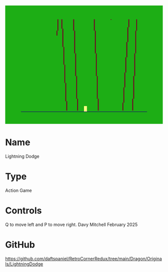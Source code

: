 ![Flip](screenshot.png)

# Name
Lightning Dodge

# Type
Action Game

# Controls
Q to move left and P to move right.
Davy Mitchell February 2025

# GitHub
https://github.com/daftspaniel/RetroCornerRedux/tree/main/Dragon/Originals/LightningDodge

